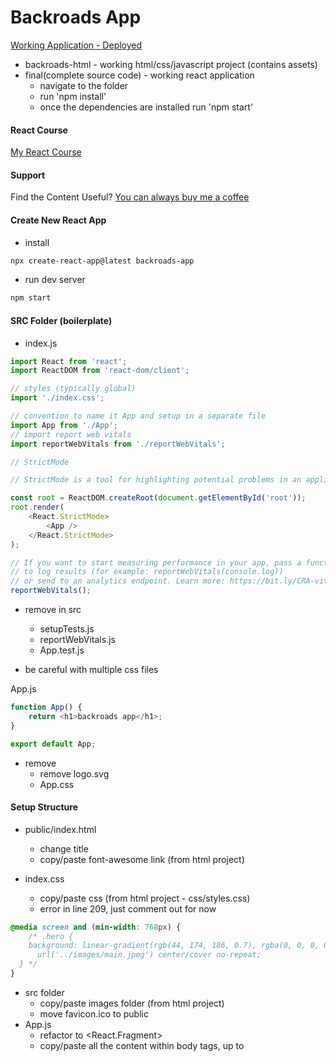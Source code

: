 # Backroads App

[Working Application - Deployed](https://backroads-app.netlify.app/)

-   backroads-html - working html/css/javascript project (contains assets)
-   final(complete source code) - working react application
    -   navigate to the folder
    -   run 'npm install'
    -   once the dependencies are installed run 'npm start'

#### React Course

[My React Course](https://www.udemy.com/course/react-tutorial-and-projects-course/?referralCode=FEE6A921AF07E2563CEF)

#### Support

Find the Content Useful? [You can always buy me a coffee](https://www.buymeacoffee.com/johnsmilga)

#### Create New React App

-   install

```sh
npx create-react-app@latest backroads-app
```

-   run dev server

```sh
npm start
```

#### SRC Folder (boilerplate)

-   index.js

```js
import React from 'react';
import ReactDOM from 'react-dom/client';

// styles (typically global)
import './index.css';

// convention to name it App and setup in a separate file
import App from './App';
// import report web vitals
import reportWebVitals from './reportWebVitals';

// StrictMode

// StrictMode is a tool for highlighting potential problems in an application.Activates additional checks and warnings for its descendants.Runs only in Development, does not impact the production build. RENDERS TWICE !!! Possible to remove.

const root = ReactDOM.createRoot(document.getElementById('root'));
root.render(
    <React.StrictMode>
        <App />
    </React.StrictMode>
);

// If you want to start measuring performance in your app, pass a function
// to log results (for example: reportWebVitals(console.log))
// or send to an analytics endpoint. Learn more: https://bit.ly/CRA-vitals
reportWebVitals();
```

-   remove in src

    -   setupTests.js
    -   reportWebVitals.js
    -   App.test.js

-   be careful with multiple css files

App.js

```js
function App() {
    return <h1>backroads app</h1>;
}

export default App;
```

-   remove
    -   remove logo.svg
    -   App.css

#### Setup Structure

-   public/index.html

    -   change title
    -   copy/paste font-awesome link (from html project)

-   index.css

    -   copy/paste css (from html project - css/styles.css)
    -   error in line 209, just comment out for now

```css
@media screen and (min-width: 768px) {
    /* .hero {
    background: linear-gradient(rgb(44, 174, 186, 0.7), rgba(0, 0, 0, 0.7)),
      url('../images/main.jpeg') center/cover no-repeat;
  } */
}
```

-   src folder
    -   copy/paste images folder (from html project)
    -   move favicon.ico to public
-   App.js
    -   refactor to <React.Fragment>
    -   copy/paste all the content within body tags, up to <script> (index.html)
    -   select all "class" instances and refactor to "className" (CMD + D)
    -   fix the comment bug (remove or comment out)
    -   don't worry about - Using target="\_blank" without rel="noreferrer" warning,
        will fix it later
    -   move README.md from final to current project

#### Setup Components

-   in src create components folder
-   in the components create following files
    -   Navbar.js
    -   Hero.js
    -   About.js
    -   Services.js
    -   Tours.js
    -   Footer.js
-   setup components with default export (snippet - rafce)
-   carefully move the code from App.js into components (files)
    -   hint - look for navbar, footer and section tags
-   App.js should be empty
-   import and render all components in App.js (try auto imports)
-   result is going to be the same, it's just easier to manage the code
-   again, it's just my preference to split up code in such way.
    You can split it up in any way that makes the most sense to you.

#### Navbar

-   first let's fix the image (logo)
    -   setup import from images and update source

```js
// import
import logo from '../images/logo.svg';

// JSX
<img src={logo} className='nav-logo' alt='backroads' />;
```

#### Smooth Scroll

-   html/css feature

```html
<!-- link -->
<a href="#services"> services </a>
<!-- element -->
<section id="services"></section>
```

```css
html {
    scroll-behavior: smooth;
}
.section {
    /* navbar height */
    scroll-margin-top: 4rem;
}
```

#### Page Links

-   refactor repeating code

```js
<li>
    <a href='#home' className='nav-link'>
        home
    </a>
</li>
```

-   figure out which data is repeating hint (href, text )
-   in src create data.js and setup a structure
    -   (hint - [{property:value},{property:value}])
-   export/import iterate over the list,return elements and inject data

```js
export const pageLinks = [
    { id: 1, href: '#home', text: 'home' },
    { id: 2, href: '#about', text: 'about' },
    { id: 3, href: '#services', text: 'services' },
    { id: 4, href: '#tours', text: 'tours' },
];
```

```js
import { pageLinks } from '../data';

{
    pageLinks.map((link) => {
        return (
            <li key={link.id}>
                <a href={link.href} className='nav-link'>
                    {link.text}
                </a>
            </li>
        );
    });
}
```

#### Nav Icons (social-links)

-   repeat the same steps (as with page links)
-   add rel='noreferrer'

```js
{
    socialLinks.map((link) => {
        const { id, href, icon } = link;
        return (
            <li key={id}>
                <a
                    href={href}
                    target='_blank'
                    rel='noreferrer'
                    className='nav-icon'
                >
                    <i className={icon}></i>
                </a>
            </li>
        );
    });
}
```

#### Hero

-   change title or text (optional)
-   fix the image (path in css)

#### About

-   fix the image (hint - just like with logo in the navbar)

#### Section Title

-   in components create Title.js
-   get the structure from one of the sections
-   setup two props
-   replace in About, Services, Tours

```js
const Title = ({ title, subTitle }) => {
    return (
        <div className='section-title'>
            <h2>
                {title} <span>{subTitle}</span>
            </h2>
        </div>
    );
};
export default Title;
```

About.js

```js
// import
import Title from './Title';

// display
<Title title='about' subTitle='us' />;
```

#### Services

-   refactor repeating code (hint - just like with page and social links)
    -   setup data, export/import, iterate

data.js

```js
export const services = [
    {
        id: 1,
        icon: 'fas fa-wallet fa-fw',
        title: 'saving money',
        text: 'Lorem ipsum dolor sit amet consectetur adipisicing elit.Asperiores, officia',
    },
    // rest of the objects
];
```

Services.js

```js
import Title from './Title';
import { services } from '../data';
const Services = () => {
    return (
        <section className='section services' id='services'>
            <Title title='our' subTitle='services' />

            <div className='section-center services-center'>
                {services.map((service) => {
                    const { id, icon, title, text } = service;
                    return (
                        <article className='service' key={id}>
                            <span className='service-icon'>
                                <i className={icon}></i>
                            </span>
                            <div className='service-info'>
                                <h4 className='service-title'>{title}</h4>
                                <p className='service-text'>{text}</p>
                            </div>
                        </article>
                    );
                })}
            </div>
        </section>
    );
};
export default Services;
```

#### Tours

-   refactor repeating code

#### Footer

-   refactor repeating code
-   re-use page and social links
-   in the <span id="date">provide current year (hint - {})

#### Alternative Approach (optional)

-   in components create PageLinks.js
-   import pageLinks
-   return the entire list and replace current setup in Navbar, Footer
-   "gotcha"
    -   the more "moving parts" you will have the harder it's going to be to manage
    -   my personal preference, if possible just use data

#### Challenge (optional)

-   create more components (essentially, split up the code more)
-   find all map methods and move elements to separate components
-   By the end of the video you should have four additional components
    -   Tour.js
    -   Service.js
    -   SocialLink.js
    -   PageLink.js

#### Continuous Deployment

-   fix warnings (About Section)

-   netlify account
-   github account
-   basic git commands :

    -   remove existing git repo
        -   Mac : rm -rf .git
        -   Windows : rmdir -Force -Recurse .git
        -   Windows : rd /s /q .git
            Windows commands were shared by students and I have not personally tested them.
    -   setup new repo
        -   git init
            create an empty git repository
        -   git add
            adds new or changed files in your working directory
            to the Git staging area
        -   git add .
            adds entire project
            apart from files/directories specified in .gitignore
        -   git commit -m "first commit"
            A shortcut command that immediately creates a commit
            with a passed commit message.
        -   push to github
            git remote add origin git@github.com:your-profile/repo-name.git
            git branch -M main
            git push -u origin main

#### Benefits

-   don't need to keep project locally
-   automatic builds

#### Warnings "Gotcha"

-   Netlify treats warnings as errors

package.json

```json
"scripts": {
    "start": "react-scripts start",
    "build": "CI= react-scripts build",
    "local-build": "react-scripts build",
    "test": "react-scripts test",
    "eject": "react-scripts eject"
  },
```
